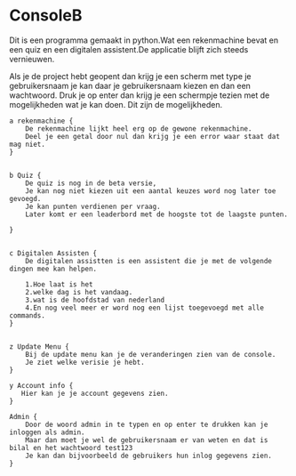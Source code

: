 # ConsoleB
Dit is een programma gemaakt in python.Wat een rekenmachine bevat en een quiz en een digitalen assistent.De applicatie blijft zich steeds vernieuwen.

Als je de project hebt geopent dan krijg je een scherm met type je gebruikersnaam je kan daar je gebruikersnaam kiezen en dan een wachtwoord. Druk je op enter dan krijg je een schermpje tezien met de mogelijkheden wat je kan doen.
Dit zijn de mogelijkheden.

```
a rekenmachine {
    De rekenmachine lijkt heel erg op de gewone rekenmachine.
    Deel je een getal door nul dan krijg je een error waar staat dat mag niet.
}


b Quiz {
    De quiz is nog in de beta versie,
    Je kan nog niet kiezen uit een aantal keuzes word nog later toe gevoegd.
    Je kan punten verdienen per vraag.
    Later komt er een leaderbord met de hoogste tot de laagste punten.
                  
}


c Digitalen Assisten {
    De digitalen assistten is een assistent die je met de volgende dingen mee kan helpen.

    1.Hoe laat is het
    2.welke dag is het vandaag.
    3.wat is de hoofdstad van nederland
    4.En nog veel meer er word nog een lijst toegevoegd met alle commands.
}


z Update Menu {
    Bij de update menu kan je de veranderingen zien van de console.
    Je ziet welke verisie je hebt.
}

y Account info {
   Hier kan je je account gegevens zien.
}

Admin {
    Door de woord admin in te typen en op enter te drukken kan je inloggen als admin.
    Maar dan moet je wel de gebruikersnaam er van weten en dat is bilal en het wachtwoord test123
    Je kan dan bijvoorbeeld de gebruikers hun inlog gegevens zien.
}
```
